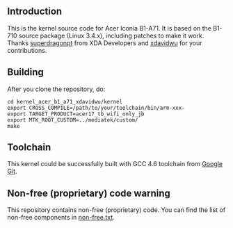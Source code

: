 ## Introduction

This is the kernel source code for Acer Iconia B1-A71. It is based on the B1-710 source package (Linux 3.4.x), including patches to make it work. Thanks [superdragonpt](https://forum.xda-developers.com/member.php?u=5238428) from XDA Developers and [xdavidwu](https://github.com/xdavidwu) for your contributions.

## Building

After you clone the repository, do:

```
cd kernel_acer_b1_a71_xdavidwu/kernel
export CROSS_COMPILE=/path/to/your/toolchain/bin/arm-xxx-
export TARGET_PRODUCT=acer17_tb_wifi_only_jb
export MTK_ROOT_CUSTOM=../mediatek/custom/
make
```

## Toolchain

This kernel could be successfully built with GCC 4.6 toolchain from [Google Git](https://android.googlesource.com/platform/prebuilts/gcc/linux-x86/arm/arm-linux-androideabi-4.6/).

## Non-free (proprietary) code warning

This repository contains non-free (proprietary) code. You can find the list of non-free components in [non-free.txt](https://github.com/arzam16/kernel_acer_b1_a71_xdavidwu/blob/master/non-free.txt).
